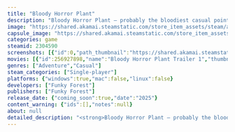 ```yaml
---
title: "Bloody Horror Plant"
description: "Bloody Horror Plant – probably the bloodiest casual point and click adventure game ever! Help Horror Plant solve interesting and funny point and click puzzles, kill evil dwarfs, save the forest and its creatures!"
image: "https://shared.akamai.steamstatic.com/store_item_assets/steam/apps/2304590/header.jpg?t=1731012122"
capsule_image: "https://shared.akamai.steamstatic.com/store_item_assets/steam/apps/2304590/capsule_231x87.jpg?t=1731012122"
categories: game
steamid: 2304590
screenshots: [{"id":0,"path_thumbnail":"https://shared.akamai.steamstatic.com/store_item_assets/steam/apps/2304590/ss_40aa8da625b8f05f40187d6a3f1aba78da59a273.600x338.jpg?t=1731012122","path_full":"https://shared.akamai.steamstatic.com/store_item_assets/steam/apps/2304590/ss_40aa8da625b8f05f40187d6a3f1aba78da59a273.1920x1080.jpg?t=1731012122"},{"id":1,"path_thumbnail":"https://shared.akamai.steamstatic.com/store_item_assets/steam/apps/2304590/ss_c6012cdbe3258f64e4025a52c4edd27d3392c4c4.600x338.jpg?t=1731012122","path_full":"https://shared.akamai.steamstatic.com/store_item_assets/steam/apps/2304590/ss_c6012cdbe3258f64e4025a52c4edd27d3392c4c4.1920x1080.jpg?t=1731012122"},{"id":2,"path_thumbnail":"https://shared.akamai.steamstatic.com/store_item_assets/steam/apps/2304590/ss_3741779a7be1e1ff29b68abbb855603f00d13e86.600x338.jpg?t=1731012122","path_full":"https://shared.akamai.steamstatic.com/store_item_assets/steam/apps/2304590/ss_3741779a7be1e1ff29b68abbb855603f00d13e86.1920x1080.jpg?t=1731012122"},{"id":3,"path_thumbnail":"https://shared.akamai.steamstatic.com/store_item_assets/steam/apps/2304590/ss_ca61a9096df7327fd29a7a7f9b3e3ad2338bd1b3.600x338.jpg?t=1731012122","path_full":"https://shared.akamai.steamstatic.com/store_item_assets/steam/apps/2304590/ss_ca61a9096df7327fd29a7a7f9b3e3ad2338bd1b3.1920x1080.jpg?t=1731012122"},{"id":4,"path_thumbnail":"https://shared.akamai.steamstatic.com/store_item_assets/steam/apps/2304590/ss_0bd0716837d4a7928910993e814bb008bcf07904.600x338.jpg?t=1731012122","path_full":"https://shared.akamai.steamstatic.com/store_item_assets/steam/apps/2304590/ss_0bd0716837d4a7928910993e814bb008bcf07904.1920x1080.jpg?t=1731012122"},{"id":5,"path_thumbnail":"https://shared.akamai.steamstatic.com/store_item_assets/steam/apps/2304590/ss_d132cdd9b56e0cdb2862ea1d9154d3ce70c03c1a.600x338.jpg?t=1731012122","path_full":"https://shared.akamai.steamstatic.com/store_item_assets/steam/apps/2304590/ss_d132cdd9b56e0cdb2862ea1d9154d3ce70c03c1a.1920x1080.jpg?t=1731012122"},{"id":6,"path_thumbnail":"https://shared.akamai.steamstatic.com/store_item_assets/steam/apps/2304590/ss_8fac5aa7e38380ff2bbdc6164f0befb914b6b7fe.600x338.jpg?t=1731012122","path_full":"https://shared.akamai.steamstatic.com/store_item_assets/steam/apps/2304590/ss_8fac5aa7e38380ff2bbdc6164f0befb914b6b7fe.1920x1080.jpg?t=1731012122"},{"id":7,"path_thumbnail":"https://shared.akamai.steamstatic.com/store_item_assets/steam/apps/2304590/ss_bed8daa571d309b6d7ffea5221cf82f59818e3b1.600x338.jpg?t=1731012122","path_full":"https://shared.akamai.steamstatic.com/store_item_assets/steam/apps/2304590/ss_bed8daa571d309b6d7ffea5221cf82f59818e3b1.1920x1080.jpg?t=1731012122"}]
movies: [{"id":256927898,"name":"Bloody Horror Plant Trailer 1","thumbnail":"https://shared.akamai.steamstatic.com/store_item_assets/steam/apps/256927898/movie.293x165.jpg?t=1676481209","webm":{"480":"http://video.akamai.steamstatic.com/store_trailers/256927898/movie480_vp9.webm?t=1676481209","max":"http://video.akamai.steamstatic.com/store_trailers/256927898/movie_max_vp9.webm?t=1676481209"},"mp4":{"480":"http://video.akamai.steamstatic.com/store_trailers/256927898/movie480.mp4?t=1676481209","max":"http://video.akamai.steamstatic.com/store_trailers/256927898/movie_max.mp4?t=1676481209"},"highlight":true}]
genres: ["Adventure","Casual"]
steam_categories: ["Single-player"]
platforms: {"windows":true,"mac":false,"linux":false}
developers: ["Funky Forest"]
publishers: ["Funky Forest"]
release_date: {"coming_soon":true,"date":"2025"}
content_warning: {"ids":[],"notes":null}
about: null
detailed_description: "<strong>Bloody Horror Plant – probably the bloodiest casual point and click adventure game ever! Help Horror Plant solve interesting and funny point and click puzzles, kill evil dwarfs, save the forest and its creatures!</strong><br>A beautiful, relaxing forest where happy creatures live is now occupied by evil dwarves. Use the carnivorous Horror Plant to explore through the evil dwarf settlements. Check out the forest layout, go underground, climb high in the trees and wipe them all out to protect the nature. Subtle humor and loads of evil dwarf blood!<br><br><img class=\"bb_img\" src=\"https://shared.akamai.steamstatic.com/store_item_assets/steam/apps/2304590/extras/gif1.gif?t=1731012122\" /><br><br>Can you outsmart the evil dwarves and bring peace back to the forest?<br><br>■ Relaxing yet stimulating game-play. Guide Horror Plant through unique locations by interacting with the environment and solving small point and click / hidden-object puzzles. Easy to start but hard to put down.<br><br>■ Unique and peculiar hand-drawn 2D art style and 2D animation.<br><br>■ Discover a world of adventure with immersive and funny character voiceovers, relaxing ambient nature sounds, and captivating storytelling.<br><br>■ Few levels have multiple endings, don't miss them!<br><br><img class=\"bb_img\" src=\"https://shared.akamai.steamstatic.com/store_item_assets/steam/apps/2304590/extras/gif2.gif?t=1731012122\" />"
---
```


